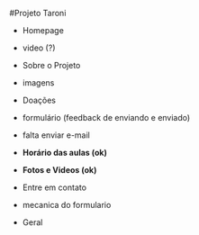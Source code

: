 #Projeto Taroni

 - Homepage
  - video (?)

 - Sobre o Projeto
  - imagens

 - Doações
  - formulário (feedback de enviando e enviado)
  - falta enviar e-mail

 - **Horário das aulas (ok)**

 - **Fotos e Videos (ok)**

 - Entre em contato
  - mecanica do formulario

 - Geral
